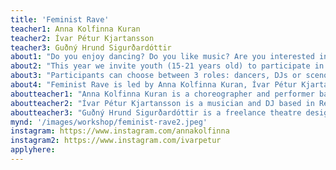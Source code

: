 ```yaml
---
title: 'Feminist Rave'
teacher1: Anna Kolfinna Kuran
teacher2: Ívar Pétur Kjartansson
teacher3: Guðný Hrund Sigurðardóttir
about1: "Do you enjoy dancing? Do you like music? Are you interested in feminism?"
about2: "This year we invite youth (15-21 years old) to participate in the workshop Feminist Rave. The workshop draws inspiration from rave culture and is a feminist utopia where all are free to express themselves and move as they wish to music of their own choice. During a week-long workshop, participants will experiment within dance, DJ-ing and scenography. Together they will create a new dance piece, an epic rave where all feel safe regardless of gender expression, style of dancing or manner of dressing. "
about3: "Participants can choose between 3 roles: dancers, DJs or scenographers. Previous experience is not required. The work will be performed for a public audience at the end of the week. "
about4: "Feminist Rave is led by Anna Kolfinna Kuran, Ívar Pétur Kjartansson og Guðný Hrund Sigurðardóttir."
aboutteacher1: "Anna Kolfinna Kuran is a choreographer and performer based in Reykjavik, Iceland. She received her Bachelor's degree in contemporary dance from Iceland University of the Arts in 2013. In the spring of 2017 she completed her Master’s degree from New York University in Performance Studies. Anna has worked on various projects such as the long term collaborations Dætur (e. Daughters) and Kraftverk and a personal project titled Woman Landscape in which she explores the connection between space and gender. The latest development within Woman Landscape is the Takeover Series, which is a social art project bringing together women of all ages and different backgrounds in a simple performative ceremony. Her most recent work includes choreography for plays Fyrrverandi and Mátulegir at the City Theater in Reykjavik, and Feminist Rave, a dance piece created with teenagers which premiered at Reykjavik Dance Festival 2022."
aboutteacher2: "Ívar Pétur Kjartansson is a musician and DJ based in Reykjavik, Iceland. Ívar works in most forms of music including composing for film, TV, Advertising, stage and installations, performing on stage around the world in various bands such as FM Belfast, Benni Hemm Hemm, Good Moon Deer and more, Dj-ing in clubs and conceptual DJ sets to working and in cross-disciplinary pieces for stage as a composer and performer on stage. One of Ívar’s most recent work for stage is Baby Rave in collaboration with Reykjavik Dance Festival, a curated party for children where they are invited on a journey around the world with music. Ívar performed the work at the LungA Family Festival in 2023."
aboutteacher3: "Guðný Hrund Sigurðardóttir is a freelance theatre designer that works throughout performance art. Guðný graduated from the fine art department at the Iceland University of Arts in 2006. In 2011 she graduated from the theatre design department at the Royal Welsh College of Music and Drama. After graduation she focused on set and costume design for performance and has worked on various productions and projects in Iceland and the UK. Her projects have toured around the world, mostly Europe. She was one of the designers exhibiting at the World Stage Design in 2013. Gudny has been nominated for the Icelandic Theatre prize Griman for set and costumes and once won the award for best costumes (2019 for Eydur). She has collaborated with many independent choreographers like Marble Crowd, Saga Sigurdardottir, Valgerdur Runarsdottir and Anna Kolfinna to name a few. She is one of the artistic directors at Bird & Bat that is a performance company focusing on young audience. Bird & Bat has been nominated to the Icelandic Performing Arts Award Griman for all of their productions and in the year 2016 they won the Griman prize for Best children show of the year ( Vera & Water). Current shows: Islandsklukkan, National Theatre; Prinsinn, National Theatre; Kjarval, City Theatre; Góda ferd inn i gomul sar, City Theatre; Feminist Rave with Anna Kolfinna and Ivar Petur. Guðný has a passion for concepts and loves making a world around her projects that sparks like a firework."
mynd: '/images/workshop/feminist-rave2.jpeg'
instagram: https://www.instagram.com/annakolfinna
instagram2: https://www.instagram.com/ivarpetur
applyhere: 
---
```

